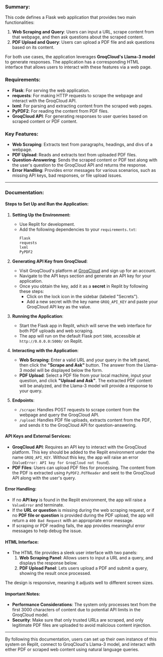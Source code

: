 ### Summary:
This code defines a Flask web application that provides two main functionalities: 

1. **Web Scraping and Query**: Users can input a URL, scrape content from that webpage, and then ask questions about the scraped content. 
2. **PDF Upload and Query**: Users can upload a PDF file and ask questions based on its content. 

For both use cases, the application leverages **GroqCloud's Llama-3 model** to generate responses. The application has a corresponding HTML interface that allows users to interact with these features via a web page.

### Requirements:
- **Flask**: For serving the web application.
- **requests**: For making HTTP requests to scrape the webpage and interact with the GroqCloud API.
- **lxml**: For parsing and extracting content from the scraped web pages.
- **PyPDF2**: For reading the content from PDF files.
- **GroqCloud API**: For generating responses to user queries based on scraped content or PDF content.

### Key Features:
- **Web Scraping**: Extracts text from paragraphs, headings, and divs of a webpage.
- **PDF Upload**: Reads and extracts text from uploaded PDF files.
- **Question-Answering**: Sends the scraped content or PDF text along with the user's question to the GroqCloud API and returns the response.
- **Error Handling**: Provides error messages for various scenarios, such as missing API keys, bad responses, or file upload issues.

---

### Documentation:

#### Steps to Set Up and Run the Application:

1. **Setting Up the Environment:**
   - Use Replit for development.
   - Add the following dependencies to your `requirements.txt`:
     ```txt
     Flask
     requests
     lxml
     PyPDF2
     ```
   
2. **Generating API Key from GroqCloud**:
   - Visit GroqCloud's platform at [GroqCloud](https://groq.com) and sign up for an account.
   - Navigate to the API keys section and generate an API key for your application.
   - Once you obtain the key, add it as a **secret** in Replit by following these steps:
     - Click on the lock icon in the sidebar (labeled "Secrets").
     - Add a new secret with the key name `GROQ_API_KEY` and paste your GroqCloud API key as the value.

3. **Running the Application**:
   - Start the Flask app in Replit, which will serve the web interface for both PDF uploads and web scraping.
   - The app will run on the default Flask port `5000`, accessible at `http://0.0.0.0:5000/` on Replit.

4. **Interacting with the Application**:
   - **Web Scraping**: Enter a valid URL and your query in the left panel, then click the **"Scrape and Ask"** button. The answer from the Llama-3 model will be displayed below the form.
   - **PDF Upload**: Select a PDF file from your local machine, input your question, and click **"Upload and Ask"**. The extracted PDF content will be analyzed, and the Llama-3 model will provide a response to your query.
   
5. **Endpoints**:
   - `/scrape`: Handles POST requests to scrape content from the webpage and query the GroqCloud API.
   - `/upload`: Handles PDF file uploads, extracts content from the PDF, and sends it to the GroqCloud API for question-answering.

#### API Keys and External Services:

- **GroqCloud API**: Requires an API key to interact with the GroqCloud platform. This key should be added to the Replit environment under the name `GROQ_API_KEY`. Without this key, the app will raise an error (`ValueError: API key for GroqCloud not found`).
- **PDF Files**: Users can upload PDF files for processing. The content from the PDF is extracted using `PyPDF2.PdfReader` and sent to the GroqCloud API along with the user's query.

#### Error Handling:

- If no **API key** is found in the Replit environment, the app will raise a `ValueError` and terminate.
- If the **URL or question** is missing during the web scraping request, or if no **PDF file or question** is provided during the PDF upload, the app will return a `400 Bad Request` with an appropriate error message.
- If scraping or PDF reading fails, the app provides meaningful error messages to help debug the issue.

#### HTML Interface:

- The HTML file provides a sleek user interface with two panels:
   1. **Web Scraping Panel**: Allows users to input a URL and a query, and displays the response below.
   2. **PDF Upload Panel**: Lets users upload a PDF and submit a query, showing the result once processed.

The design is responsive, meaning it adjusts well to different screen sizes.

#### Important Notes:

- **Performance Considerations**: The system only processes text from the first 3000 characters of content due to potential API limits in the GroqCloud model.
- **Security**: Make sure that only trusted URLs are scraped, and only legitimate PDF files are uploaded to avoid malicious content injection.

---

By following this documentation, users can set up their own instance of this system on Replit, connect to GroqCloud's Llama-3 model, and interact with either PDF or scraped web content using natural language queries.
